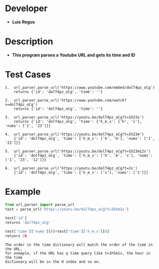 # Developer 
   * **Luis Regus**

# Description 
   * **This program parses a Youtube URL and gets its time and ID**

# Test Cases
    1.  url_parser.parse_url('https://www.youtube.com/embed/dolT4pz_oCg')
        returns {'id': 'dolT4pz_oCg', 'time': ''}

    2.  url_parser.parse_url('https://www.youtube.com/watch?v=dolT4pz_oCg')
        returns {'id': 'dolT4pz_oCg', 'time': ''}

    3.  url_parser.parse_url('https://youtu.be/dolT4pz_oCg?t=1h23s')
        returns {'id': 'dolT4pz_oCg', 'time': {'h_m_s': ['h', 's'], 'nums': ['1', '23']}} 
    
    4.  url_parser.parse_url('https://youtu.be/dolT4pz_oCg?t=1h23m')
        {'id': 'dolT4pz_oCg', 'time': {'h_m_s': ['h', 'm'], 'nums': ['1', '23']}}

    5.  url_parser.parse_url('https://youtu.be/dolT4pz_oCg?t=1h23m12s')
        {'id': 'dolT4pz_oCg', 'time': {'h_m_s': ['h', 'm', 's'], 'nums': ['1', '23', '12']}}

    6.  url_parser.parse_url('https://youtu.be/dolT4pz_oCg?t=1s')
        {'id': 'dolT4pz_oCg', 'time': {'h_m_s': ['s'], 'nums': ['1']}}

# Example
```python
from url_parser import parse_url
test = parse_url('https://youtu.be/dolT4pz_oCg?t=1h5m1s')
    
test['id']
returns 'dolT4pz_oCg'

test['time']['nums'][0]+test['time']['h_m_s'][0] 
retunrs 1h
```
    The order in the time dictionary will match the order of the time in the URL, 
    for exmaple, if the URL has q time query like t=1h5m1s, the hour in the time 
    dictionary will be in the 0 index and so on.
